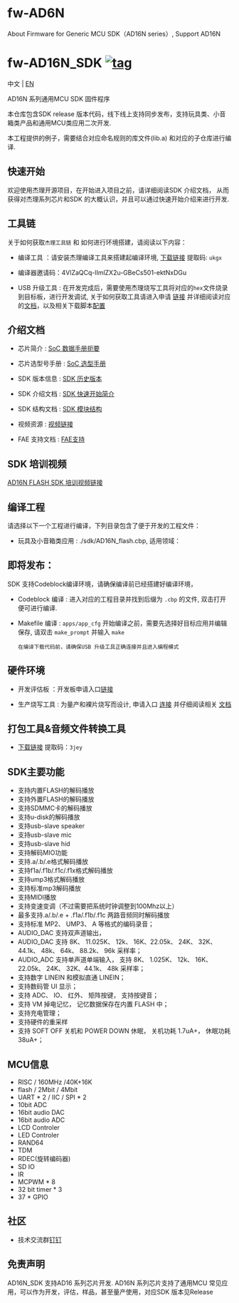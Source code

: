 # fw-AD6N
About Firmware for Generic MCU SDK（AD16N series）, Support AD16N

[tag download]:https://github.com/Jieli-Tech/fw-AD16N/tags
[tag_badgen]:https://img.shields.io/github/v/tag/Jieli-Tech/fw-AD16N?style=plastic&labelColor=ffffff&color=informational&label=Tag&

# fw-AD16N_SDK   [![tag][tag_badgen]][tag download]

中文 | [EN](./README-en.md)

AD16N 系列通用MCU SDK 固件程序

本仓库包含SDK release 版本代码，线下线上支持同步发布，支持玩具类、小音箱类产品和通用MCU类应用二次开发.

本工程提供的例子，需要结合对应命名规则的库文件(lib.a) 和对应的子仓库进行编译.

快速开始
------------

欢迎使用杰理开源项目，在开始进入项目之前，请详细阅读SDK 介绍文档，
从而获得对杰理系列芯片和SDK 的大概认识，并且可以通过快速开始介绍来进行开发.

工具链
------------

关于如何获取`杰理工具链` 和 如何进行环境搭建，请阅读以下内容：

* 编译工具 ：请安装杰理编译工具来搭建起编译环境, [下载链接](https://pan.baidu.com/s/1f5pK7ZaBNnvbflD-7R22zA) 提取码: `ukgx`
* 编译器邀请码：4VlZaQCq-lImlZX2u-GBeCs501-ektNxDGu

* USB 升级工具 : 在开发完成后，需要使用杰理烧写工具将对应的`hex`文件烧录到目标板，进行开发调试, 关于如何获取工具请进入申请 [链接](https://item.taobao.com/item.htm?spm=a1z10.1-c-s.w4004-22883854875.5.504d246bXKwyeH&id=620295020803) 并详细阅读对应的[文档](doc/stuff/usb%20updater.pdf)，以及相关下载脚本[配置](doc/stuff/ISD_CONFIG.INI配置文件说明.pdf)

介绍文档
------------

* 芯片简介 : [SoC 数据手册扼要](./doc)

* 芯片选型号手册 : [SoC 选型手册](./doc/README.md)

* SDK 版本信息 : [SDK 历史版本](doc/AD16N_FLASH_SDK_发布版本信息.pdf)

* SDK 介绍文档 : [SDK 快速开始简介](./doc/AD16N_SDK手册_V1.1.pdf)

* SDK 结构文档 : [SDK 模块结构](./doc/)

* 视频资源 : [视频链接](https://space.bilibili.com/3493277347088769/dynamic)

* FAE 支持文档 : [FAE支持](https://gitee.com/jieli-tech_fae/fw-jl)

SDK 培训视频
------------
[AD16N FLASH SDK 培训视频链接](https://www.bilibili.com/video/BV15T411a7YE/?spm_id_from=333.337.search-card.all.click&vd_source=254273a14d3e073e6006d61b2acafb16)


编译工程
-------------
请选择以下一个工程进行编译，下列目录包含了便于开发的工程文件：

* 玩具及小音箱类应用 : ./sdk/AD16N_flash.cbp, 适用领域：


即将发布：
------------

SDK 支持Codeblock编译环境，请确保编译前已经搭建好编译环境，

* Codeblock 编译 : 进入对应的工程目录并找到后缀为 `.cbp` 的文件, 双击打开便可进行编译.

* Makefile 编译 : `apps/app_cfg` 开始编译之前，需要先选择好目标应用并编辑保存, 请双击 `make_prompt` 并输入 `make`

  `在编译下载代码前，请确保USB 升级工具正确连接并且进入编程模式`
  

硬件环境
-------------

* 开发评估板 ：开发板申请入口[链接](https://item.taobao.com/item.htm?spm=a230r.1.14.16.3515573bt22ZGR&id=696613076397&ns=1&abbucket=17#detail)

* 生产烧写工具 : 为量产和裸片烧写而设计, 申请入口 [连接](https://item.taobao.com/item.htm?spm=a1z10.1-c-s.w4004-22883854875.8.504d246bXKwyeH&id=620941819219) 并仔细阅读相关 [文档](./doc/stuff/烧写器使用说明文档.pdf)
  
打包工具&音频文件转换工具
-------------

* [下载链接](https://pan.baidu.com/s/1ajzBF4BFeiRFpDF558ER9w#list/path=%2F) 提取码：`3jey` 

SDK主要功能
-------------
* 支持内置FLASH的解码播放
* 支持外置FLASH的解码播放
* 支持SDMMC卡的解码播放
* 支持u-disk的解码播放
* 支持usb-slave speaker
* 支持usb-slave mic
* 支持usb-slave hid 
* 支持解码MIO功能
* 支持.a/.b/.e格式解码播放
* 支持f1a/.f1b/.f1c/.f1x格式解码播放
* 支持ump3格式解码播放
* 支持标准mp3解码播放
* 支持MIDI播放
* 支持变速变调（不过需要把系统时钟调整到100Mhz以上）
* 最多支持.a/.b/.e + .f1a/.f1b/.f1c 两路音频同时解码播放
* 支持标准 MP2、 UMP3、 A 等格式的编码录音；
* AUDIO_DAC 支持双声道输出， 
* AUDIO_DAC 支持 8K、 11.025K、 12k、 16K、22.05k、 24K、 32K、 44.1k、 48k、 64k、 88.2k、 96k 采样率；
* AUDIO_ADC 支持单声道单端输入， 支持 8K、 1.025K、 12k、 16K、 22.05k、 24K、 32K、44.1k、 48k 采样率；
* 支持数字 LINEIN 和模拟直通 LINEIN；
* 支持数码管 UI 显示；
* 支持 ADC、 IO、 红外、 矩阵按键， 支持按键音；
* 支持 VM 掉电记忆， 记忆数据保存在内置 FLASH 中；
* 支持充电管理；
* 支持硬件的重采样
* 支持 SOFT OFF 关机和 POWER DOWN 休眠， 关机功耗 1.7uA+， 休眠功耗 38uA+；

MCU信息
-------------
* RISC / 160MHz /40K+16K
* flash / 2Mbit / 4Mbit
* UART * 2 / IIC / SPI * 2
* 10bit ADC
* 16bit audio DAC
* 16bit audio ADC
* LCD Controler
* LED Controler
* RAND64
* TDM
* RDEC(旋转编码器)
* SD IO
* IR
* MCPWM * 8
* 32 bit timer * 3
* 37 * GPIO

社区
--------------

* 技术交流群[钉钉](./doc/stuff/dingtalk.jpg)


免责声明
------------

AD16N_SDK 支持AD16 系列芯片开发.
AD16N 系列芯片支持了通用MCU 常见应用，可以作为开发，评估，样品，甚至量产使用，对应SDK 版本见Release
